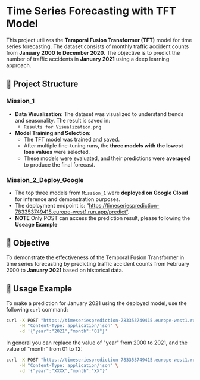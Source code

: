 
# Time Series Forecasting with TFT Model

This project utilizes the **Temporal Fusion Transformer (TFT)** model for time series forecasting. The dataset consists of monthly traffic accident counts from **January 2000 to December 2020**. The objective is to predict the number of traffic accidents in **January 2021** using a deep learning approach.

## 📁 Project Structure

### Mission_1
- **Data Visualization**: The dataset was visualized to understand trends and seasonality. The result is saved in:
  - `Results for Visualization.png`
- **Model Training and Selection**:
  - The TFT model was trained and saved.
  - After multiple fine-tuning runs, the **three models with the lowest loss values** were selected.
  - These models were evaluated, and their predictions were **averaged** to produce the final forecast.

### Mission_2_Deploy_Google
- The top three models from `Mission_1` were **deployed on Google Cloud** for inference and demonstration purposes.
- The deployment endpoint is: “https://timeseriesprediction-783353749415.europe-west1.run.app/predict“.
- **NOTE** Only POST can access the prediction result, please following the **Useage Example**
## 🎯 Objective

To demonstrate the effectiveness of the Temporal Fusion Transformer in time series forecasting by predicting traffic accident counts from February 2000 to **January 2021** based on historical data.

## 🔧 Usage Example

To make a prediction for January 2021 using the deployed model, use the following `curl` command:

```bash
curl -X POST "https://timeseriesprediction-783353749415.europe-west1.run.app/predict" \
     -H "Content-Type: application/json" \
     -d '{"year":"2021","month":"01"}'
```
In general you can replace the value of "year" from 2000 to 2021, and the value of "month" from 01 to 12:

```bash
curl -X POST "https://timeseriesprediction-783353749415.europe-west1.run.app/predict" \
     -H "Content-Type: application/json" \
     -d '{"year":"XXXX","month":"XX"}'
```
